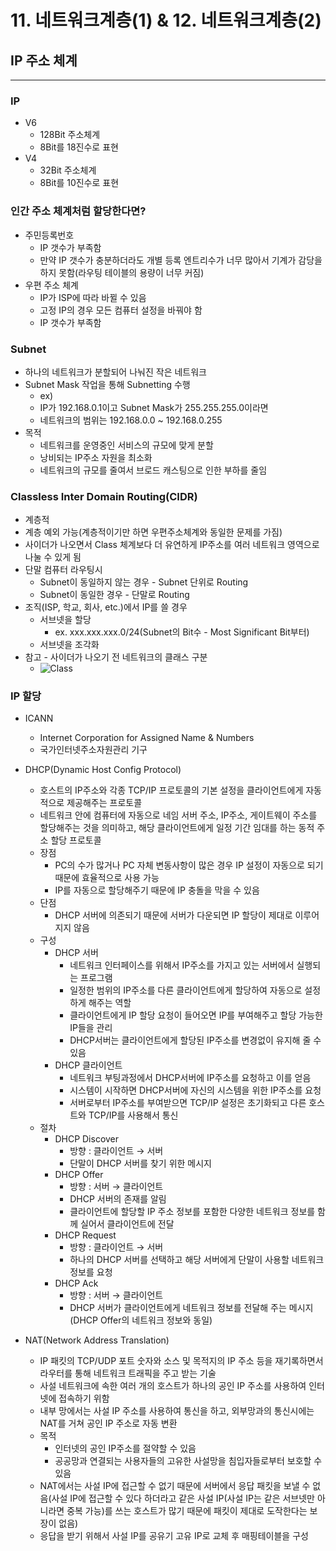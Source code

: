 # 11. 네트워크계층(1) & 12. 네트워크계층(2)
## IP 주소 체계
-----
### IP
- V6
  - 128Bit 주소체계
  - 8Bit를 18진수로 표현
- V4
  - 32Bit 주소체계
  - 8Bit를 10진수로 표현

### 인간 주소 체계처럼 할당한다면?
- 주민등록번호
  - IP 갯수가 부족함
  - 만약 IP 갯수가 충분하더라도 개별 등록 엔트리수가 너무 많아서 기계가 감당을 하지 못함(라우팅 테이블의 용량이 너무 커짐)
- 우편 주소 체계
  - IP가 ISP에 따라 바뀔 수 있음
  - 고정 IP의 경우 모든 컴퓨터 설정을 바꿔야 함
  - IP 갯수가 부족함

### Subnet
- 하나의 네트워크가 분할되어 나눠진 작은 네트워크
- Subnet Mask 작업을 통해 Subnetting 수행
  - ex)
  - IP가 192.168.0.1이고 Subnet Mask가 255.255.255.0이라면
  - 네트워크의 범위는 192.168.0.0 ~ 192.168.0.255
- 목적
  - 네트워크를 운영중인 서비스의 규모에 맞게 분할
  - 낭비되는 IP주소 자원을 최소화
  - 네트워크의 규모를 줄여서 브로드 캐스팅으로 인한 부하를 줄임

### Classless Inter Domain Routing(CIDR)
- 계층적
- 계층 예외 가능(계층적이기만 하면 우편주소체계와 동일한 문제를 가짐)
- 사이더가 나오면서 Class 체계보다 더 유연하게 IP주소를 여러 네트워크 영역으로 나눌 수 있게 됨
- 단말 컴퓨터 라우팅시
  - Subnet이 동일하지 않는 경우 - Subnet 단위로 Routing
  - Subnet이 동일한 경우 - 단말로 Routing
- 조직(ISP, 학교, 회사, etc.)에서 IP를 쓸 경우
    - 서브넷을 할당
      - ex. xxx.xxx.xxx.0/24(Subnet의 Bit수 - Most Significant Bit부터)
    - 서브넷을 조각화
- 참고 - 사이더가 나오기 전 네트워크의 클래스 구분
  - ![Class](https://user-images.githubusercontent.com/111935711/230590434-65bf514c-a428-4d85-abf0-d21680b378ea.jpg)

### IP 할당
- ICANN
  - Internet Corporation for Assigned Name & Numbers
  - 국가인터넷주소자원관리 기구

- DHCP(Dynamic Host Config Protocol)
  - 호스트의 IP주소와 각종 TCP/IP 프로토콜의 기본 설정을 클라이언트에게 자동적으로 제공해주는 프로토콜
  - 네트워크 안에 컴퓨터에 자동으로 네임 서버 주소, IP주소, 게이트웨이 주소를 할당해주는 것을 의미하고, 해당 클라이언트에게 일정 기간 임대를 하는 동적 주소 할당 프로토콜
  - 장점
    - PC의 수가 많거나 PC 자체 변동사항이 많은 경우 IP 설정이 자동으로 되기 때문에 효율적으로 사용 가능
    - IP를 자동으로 할당해주기 때문에 IP 충돌을 막을 수 있음
  - 단점
    - DHCP 서버에 의존되기 때문에 서버가 다운되면 IP 할당이 제대로 이루어지지 않음
  - 구성
    - DHCP 서버
      - 네트워크 인터페이스를 위해서 IP주소를 가지고 있는 서버에서 실행되는 프로그램
      - 일정한 범위의 IP주소를 다른 클라이언트에게 할당하여 자동으로 설정하게 해주는 역할
      - 클라이언트에게 IP 할당 요청이 들어오면 IP를 부여해주고 할당 가능한 IP들을 관리
      - DHCP서버는 클라이언트에게 할당된 IP주소를 변경없이 유지해 줄 수 있음
    - DHCP 클라이언트
      - 네트워크 부팅과정에서 DHCP서버에 IP주소를 요청하고 이를 얻음
      - 시스템이 시작하면 DHCP서버에 자신의 시스템을 위한 IP주소를 요청
      - 서버로부터 IP주소를 부여받으면 TCP/IP 설정은 초기화되고 다른 호스트와 TCP/IP를 사용해서 통신
  - 절차
    - DHCP Discover
      - 방향 : 클라이언트 → 서버
      - 단말이 DHCP 서버를 찾기 위한 메시지
    - DHCP Offer
      - 방향 : 서버 → 클라이언트
      - DHCP 서버의 존재를 알림
      - 클라이언트에 할당할 IP 주소 정보를 포함한 다양한 네트워크 정보를 함께 실어서 클라이언트에 전달
    - DHCP Request
      - 방향 : 클라이언트 → 서버
      - 하나의 DHCP 서버를 선택하고 해당 서버에게 단말이 사용할 네트워크 정보를 요청
    - DHCP Ack
      - 방향 : 서버 → 클라이언트
      - DHCP 서버가 클라이언트에게 네트워크 정보를 전달해 주는 메시지(DHCP Offer의 네트워크 정보와 동일)

- NAT(Network Address Translation)
  - IP 패킷의 TCP/UDP 포트 숫자와 소스 및 목적지의 IP 주소 등을 재기록하면서 라우터를 통해 네트워크 트래픽을 주고 받는 기술
  - 사설 네트워크에 속한 여러 개의 호스트가 하나의 공인 IP 주소를 사용하여 인터넷에 접속하기 위함
  - 내부 망에서는 사설 IP 주소를 사용하여 통신을 하고, 외부망과의 통신시에는 NAT를 거쳐 공인 IP 주소로 자동 변환
  - 목적
    - 인터넷의 공인 IP주소를 절약할 수 있음
    - 공공망과 연결되는 사용자들의 고유한 사설망을 침입자들로부터 보호할 수 있음
  - NAT에서는 사설 IP에 접근할 수 없기 때문에 서버에서 응답 패킷을 보낼 수 없음(사설 IP에 접근할 수 있다 하더라고 같은 사설 IP(사설 IP는 같은 서브넷만 아니라면 중복 가능)를 쓰는 호스트가 많기 때문에 패킷이 제대로 도작한다는 보장이 없음)
  - 응답을 받기 위해서 사설 IP를 공유기 고유 IP로 교체 후 매핑테이블을 구성
